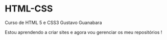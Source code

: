 # HTML-CSS
 Curso de HTML 5 e CSS3 Gustavo Guanabara

Estou aprendendo a criar sites e agora vou gerenciar os meu repositórios !